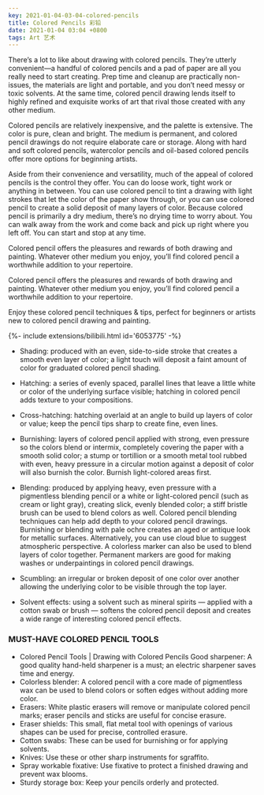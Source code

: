 ```yaml
---
key: 2021-01-04-03-04-colored-pencils
title: Colored Pencils 彩铅
date: 2021-01-04 03:04 +0800
tags: Art 艺术
---
```


There’s a lot to like about drawing with colored pencils. They’re utterly convenient—a handful of colored pencils and a pad of paper are all you really need to start creating. Prep time and cleanup are practically non-issues, the materials are light and portable, and you don’t need messy or toxic solvents. At the same time, colored pencil drawing lends itself to highly refined and exquisite works of art that rival those created with any other medium.

Colored pencils are relatively inexpensive, and the palette is extensive. The color is pure, clean and bright. The medium is permanent, and colored pencil drawings do not require elaborate care or storage. Along with hard and soft colored pencils, watercolor pencils and oil-based colored pencils offer more options for beginning artists.

Aside from their convenience and versatility, much of the appeal of colored pencils is the control they offer. You can do loose work, tight work or anything in between. You can use colored pencil to tint a drawing with light strokes that let the color of the paper show through, or you can use colored pencil to create a solid deposit of many layers of color. Because colored pencil is primarily a dry medium, there’s no drying time to worry about. You can walk away from the work and come back and pick up right where you left off. You can start and stop at any time.

Colored pencil offers the pleasures and rewards of both drawing and painting. Whatever other medium you enjoy, you’ll find colored pencil a worthwhile addition to your repertoire.

Colored pencil offers the pleasures and rewards of both drawing and painting. Whatever other medium you enjoy, you’ll find colored pencil a worthwhile addition to your repertoire.

Enjoy these colored pencil techniques & tips, perfect for beginners or artists new to colored pencil drawing and painting.

<div>{%- include extensions/bilibili.html id='6053775' -%}</div>

- Shading: produced with an even, side-to-side stroke that creates a smooth even layer of color; a light touch will deposit a faint amount of color for graduated colored pencil shading.

- Hatching: a series of evenly spaced, parallel lines that leave a little white or color of the underlying surface visible; hatching in colored pencil adds texture to your compositions.

- Cross-hatching: hatching overlaid at an angle to build up layers of color or value; keep the pencil tips sharp to create fine, even lines.

- Burnishing: layers of colored pencil applied with strong, even pressure so the colors blend or intermix, completely covering the paper with a smooth solid color; a stump or tortillion or a smooth metal tool rubbed with even, heavy pressure in a circular motion against a deposit of color will also burnish the color. Burnish light-colored areas first.

- Blending: produced by applying heavy, even pressure with a pigmentless blending pencil or a white or light-colored pencil (such as cream or light gray), creating slick, evenly blended color; a stiff bristle brush can be used to blend colors as well. Colored pencil blending techniques can help add depth to your colored pencil drawings. Burnishing or blending with pale ochre creates an aged or antique look for metallic surfaces. Alternatively, you can use cloud blue to suggest atmospheric perspective. A colorless marker can also be used to blend layers of color together. Permanent markers are good for making washes or underpaintings in colored pencil drawings.

- Scumbling: an irregular or broken deposit of one color over another allowing the underlying color to be visible through the top layer.

- Solvent effects: using a solvent such as mineral spirits — applied with a cotton swab or brush — softens the colored pencil deposit and creates a wide range of interesting colored pencil effects.

### MUST-HAVE COLORED PENCIL TOOLS

- Colored Pencil Tools | Drawing with Colored Pencils
Good sharpener: A good quality hand-held sharpener is a must; an electric sharpener saves time and energy.
- Colorless blender: A colored pencil with a core made of pigmentless wax can be used to blend colors or soften edges without adding more color.
- Erasers: White plastic erasers will remove or manipulate colored pencil marks; eraser pencils and sticks are useful for concise erasure.
- Eraser shields: This small, flat metal tool with openings of various shapes can be used for precise, controlled erasure.
- Cotton swabs: These can be used for burnishing or for applying solvents.
- Knives: Use these or other sharp instruments for sgraffito.
- Spray workable fixative: Use fixative to protect a finished drawing and prevent wax blooms.
- Sturdy storage box: Keep your pencils orderly and protected.

<!--more-->
